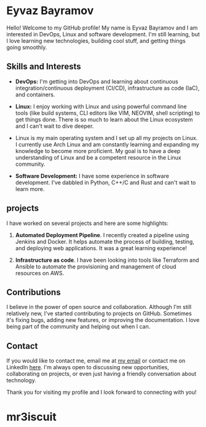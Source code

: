 # Eyvaz Bayramov

Hello! Welcome to my GitHub profile! My name is Eyvaz Bayramov and I am interested in DevOps, Linux and software development. I'm still learning, but I love learning new technologies, building cool stuff, and getting things going smoothly.

## Skills and Interests

- **DevOps:** I'm getting into DevOps and learning about continuous integration/continuous deployment (CI/CD), infrastructure as code (IaC), and containers.
- **Linux:** I enjoy working with Linux and using powerful command line tools (like build systems, CLI editors like VIM, NEOVIM, shell scripting) to get things done. There is so much to learn about the Linux ecosystem and I can't wait to dive deeper. 
- Linux is my main operating system and I set up all my projects on Linux. I currently use Arch Linux and am constantly learning and expanding my knowledge to become more proficient. My goal is to have a deep understanding of Linux and be a competent resource in the Linux community.

- **Software Development:** I have some experience in software development. I've dabbled in Python, C++/C and Rust and can't wait to learn more.

## projects

I have worked on several projects and here are some highlights:

1. **Automated Deployment Pipeline**. I recently created a pipeline using Jenkins and Docker. It helps automate the process of building, testing, and deploying web applications. It was a great learning experience!

2. **Infrastructure as code**. I have been looking into tools like Terraform and Ansible to automate the provisioning and management of cloud resources on AWS.

## Contributions

I believe in the power of open source and collaboration. Although I'm still relatively new, I've started contributing to projects on GitHub. Sometimes it's fixing bugs, adding new features, or improving the documentation. I love being part of the community and helping out when I can.

## Contact

If you would like to contact me, email me at [my email](mailto:eyvaz.bayramov2018@gmail.com) or contact me on LinkedIn [here](https://www.linkedin.com/in/eyvaz-bayramov/). I'm always open to discussing new opportunities, collaborating on projects, or even just having a friendly conversation about technology.

Thank you for visiting my profile and I look forward to connecting with you!
# mr3iscuit
